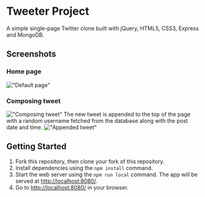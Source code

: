 # Tweeter Project

A simple single-page Twitter clone built with jQuery, HTML5, CSS3, Express and MongoDB.

## Screenshots
### Home page
!["Default page"](https://i.imgur.com/KT57U7R.png)
### Composing tweet
!["Composing tweet"](https://i.imgur.com/v0hKuPE.png)
The new tweet is appended to the top of the page with a random username fetched from the database along with the post date and time.
!["Appended tweet"](https://i.imgur.com/7uGZrhP.png)

## Getting Started

1. Fork this repository, then clone your fork of this repository.
2. Install dependencies using the `npm install` command.
3. Start the web server using the `npm run local` command. The app will be served at <http://localhost:8080/>.
4. Go to <http://localhost:8080/> in your browser.
